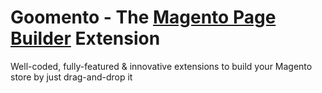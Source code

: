 # Goomento - The [Magento Page Builder](https://goomento.com/) Extension

Well-coded, fully-featured & innovative extensions to build your Magento store by just drag-and-drop it
